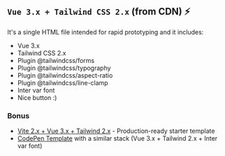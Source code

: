 ## `Vue 3.x + Tailwind CSS 2.x` (from CDN) ⚡

It's a single HTML file intended for rapid prototyping and it includes:

- Vue 3.x
- Tailwind CSS 2.x
- Plugin @tailwindcss/forms
- Plugin @tailwindcss/typography
- Plugin @tailwindcss/aspect-ratio
- Plugin @tailwindcss/line-clamp
- Inter var font
- Nice button :)

### Bonus
- [Vite 2.x + Vue 3.x + Tailwind 2.x](https://github.com/web2033/vite-vue3-tailwind-starter) - Production-ready starter template
- [CodePen Template](https://codepen.io/web2033/pen/QWNbwxY) with a similar stack (Vue 3.x + Tailwind 2.x + Inter var font)